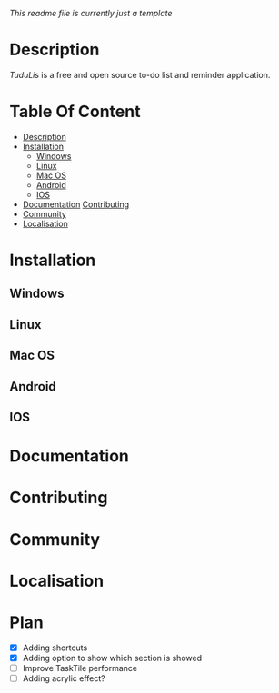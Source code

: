 *This readme file is currently just a template*

# Description
*TuduLis* is a free and open source to-do list and reminder application.

# Table Of Content
- [Description](#description)
- [Installation](#installation)
  - [Windows](#windows)
  - [Linux](#linux)
  - [Mac OS](#mac-os)
  - [Android](#android)
  - [IOS](#ios)
- [Documentation](#documentation) [Contributing](#contributing)
- [Community](#community)
- [Localisation](#localisation)

# Installation
## Windows
## Linux
## Mac OS
## Android
## IOS

# Documentation

# Contributing

# Community

# Localisation

# Plan
- [x] Adding shortcuts
- [x] Adding option to show which section is showed
- [ ] Improve TaskTile performance
- [ ] Adding acrylic effect?
